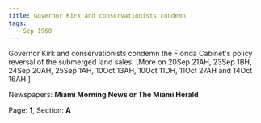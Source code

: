 ```yaml
---  
title: Governor Kirk and conservationists condemn  
tags:  
  - Sep 1968  
---  
```

  
Governor Kirk and conservationists condemn the Florida Cabinet's policy reversal of the submerged land sales. [More on 20Sep 21AH, 23Sep 1BH, 24Sep 20AH, 25Sep 1AH, 10Oct 13AH, 10Oct 11DH, 11Oct 27AH and 14Oct 16AH.]  
  
Newspapers: **Miami Morning News or The Miami Herald**  
  
Page: **1**, Section: **A** 
